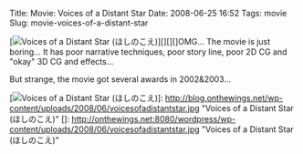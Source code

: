 Title: Movie: Voices of a Distant Star
Date: 2008-06-25 16:52
Tags: movie
Slug: movie-voices-of-a-distant-star

[![Voices of a Distant Star (ほしのこえ)][]][][][]OMG... The movie is
just boring... It has poor narrative techniques, poor story line, poor
2D CG and "okay" 3D CG and effects...

But strange, the movie got several awards in 2002&2003...

  [Voices of a Distant Star (ほしのこえ)]: http://blog.onthewings.net/wp-content/uploads/2008/06/voicesofadistantstar.thumbnail.jpg
  [![Voices of a Distant Star (ほしのこえ)][]]: http://blog.onthewings.net/wp-content/uploads/2008/06/voicesofadistantstar.jpg
    "Voices of a Distant Star (ほしのこえ)"
  []: http://onthewings.net:8080/wordpress/wp-content/uploads/2008/06/voicesofadistantstar.jpg
    "Voices of a Distant Star (ほしのこえ)"
